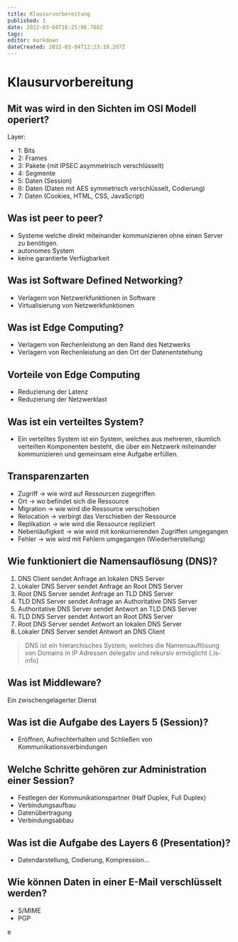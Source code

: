 ```yaml
---
title: Klausurvorbereitung
published: 1
date: 2022-03-04T16:25:06.786Z
tags:
editor: markdown
dateCreated: 2022-03-04T12:23:19.207Z
---
```


# Klausurvorbereitung

## Mit was wird in den Sichten im OSI Modell operiert?

Layer:

- 1: Bits
- 2: Frames
- 3: Pakete (mit IPSEC asymmetrisch verschlüsselt)
- 4: Segmente
- 5: Daten (Session)
- 6: Daten (Daten mit AES symmetrisch verschlüsselt, Codierung)
- 7: Daten (Cookies, HTML, CSS, JavaScript)

## Was ist peer to peer?

- Systeme welche direkt miteinander kommunizieren ohne einen Server zu benötigen.
- autonomes System
- keine garantierte Verfügbarkeit

## Was ist Software Defined Networking?

- Verlagern von Netzwerkfunktionen in Software
- Virtualisierung von Netzwerkfunktionen

## Was ist Edge Computing?

- Verlagern von Rechenleistung an den Rand des Netzwerks
- Verlagern von Rechenleistung an den Ort der Datenentstehung

## Vorteile von Edge Computing

- Reduzierung der Latenz
- Reduzierung der Netzwerklast

## Was ist ein verteiltes System?

- Ein verteiltes System ist ein System, welches aus mehreren, räumlich verteilten Komponenten besteht, die über ein Netzwerk miteinander kommunizieren und gemeinsam eine Aufgabe erfüllen.

## Transparenzarten

- Zugriff -> wie wird auf Ressourcen zugegriffen
- Ort -> wo befindet sich die Ressource
- Migration -> wie wird die Ressource verschoben
- Relocation -> verbirgt das Verschieben der Ressource
- Replikation -> wie wird die Ressource repliziert
- Nebenläufigkeit -> wie wird mit konkurrierenden Zugriffen umgegangen
- Fehler -> wie wird mit Fehlern umgegangen (Wiederherstellung)

## Wie funktioniert die Namensauflösung (DNS)?

1. DNS Client sendet Anfrage an lokalen DNS Server
1. Lokaler DNS Server sendet Anfrage an Root DNS Server
1. Root DNS Server sendet Anfrage an TLD DNS Server
1. TLD DNS Server sendet Anfrage an Authoritative DNS Server
1. Authoritative DNS Server sendet Antwort an TLD DNS Server
1. TLD DNS Server sendet Antwort an Root DNS Server
1. Root DNS Server sendet Antwort an lokalen DNS Server
1. Lokaler DNS Server sendet Antwort an DNS Client

> DNS ist ein hierarchisches System, welches die Namensauflösung   von Domains in IP Adressen delegativ und rekursiv ermöglicht
{.is-info}

## Was ist Middleware?

Ein zwischengelagerter Dienst

## Was ist die Aufgabe des Layers 5 (Session)?

- Eröffnen, Aufrechterhalten und Schließen von Kommunikationsverbindungen

## Welche Schritte gehören zur Administration einer Session?

- Festlegen der Kommunikationspartner (Half Duplex, Full Duplex)
- Verbindungsaufbau
- Datenübertragung
- Verbindungsabbau

## Was ist die Aufgabe des Layers 6 (Presentation)?

- Datendarstellung, Codierung, Kompression...

## Wie können Daten in einer E-Mail verschlüsselt werden?

- S/MIME
- PGP

<!-- 
Es wird ein Bild von WireShark Dump gegeben in dem man FTP Steuer- und Datenkanal identifizieren und erklären muss.
Welche Ports wurden verwendet? -->
e
